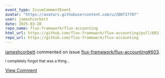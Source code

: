 ```yaml
---
event_type: IssueCommentEvent
avatar: "https://avatars.githubusercontent.com/u/20071770?"
user: jameshcorbett
date: 2025-03-28
repo_name: flux-framework/flux-accounting
html_url: https://github.com/flux-framework/flux-accounting/pull/603
repo_url: https://github.com/flux-framework/flux-accounting
---
```


<a href='https://github.com/jameshcorbett' target='_blank'>jameshcorbett</a> commented on issue <a href='https://github.com/flux-framework/flux-accounting/pull/603' target='_blank'>flux-framework/flux-accounting#603</a>.

<small>I completely forgot that was a thing...</small>

<a href='https://github.com/flux-framework/flux-accounting/pull/603' target='_blank'>View Comment</a>